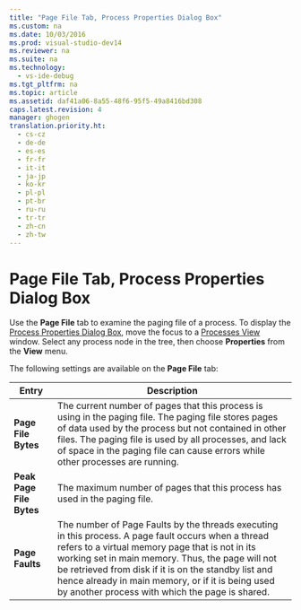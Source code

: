 ```yaml
---
title: "Page File Tab, Process Properties Dialog Box"
ms.custom: na
ms.date: 10/03/2016
ms.prod: visual-studio-dev14
ms.reviewer: na
ms.suite: na
ms.technology: 
  - vs-ide-debug
ms.tgt_pltfrm: na
ms.topic: article
ms.assetid: daf41a06-8a55-48f6-95f5-49a8416bd308
caps.latest.revision: 4
manager: ghogen
translation.priority.ht: 
  - cs-cz
  - de-de
  - es-es
  - fr-fr
  - it-it
  - ja-jp
  - ko-kr
  - pl-pl
  - pt-br
  - ru-ru
  - tr-tr
  - zh-cn
  - zh-tw
---
```

# Page File Tab, Process Properties Dialog Box
Use the **Page File** tab to examine the paging file of a process. To display the [Process Properties Dialog Box](../VS_debugger/Process-Properties-Dialog-Box.md), move the focus to a [Processes View](../VS_debugger/Processes-View.md) window. Select any process node in the tree, then choose **Properties** from the **View** menu.  
  
 The following settings are available on the **Page File** tab:  
  
|Entry|Description|  
|-----------|-----------------|  
|**Page File Bytes**|The current number of pages that this process is using in the paging file. The paging file stores pages of data used by the process but not contained in other files. The paging file is used by all processes, and lack of space in the paging file can cause errors while other processes are running.|  
|**Peak Page File Bytes**|The maximum number of pages that this process has used in the paging file.|  
|**Page Faults**|The number of Page Faults by the threads executing in this process. A page fault occurs when a thread refers to a virtual memory page that is not in its working set in main memory. Thus, the page will not be retrieved from disk if it is on the standby list and hence already in main memory, or if it is being used by another process with which the page is shared.|